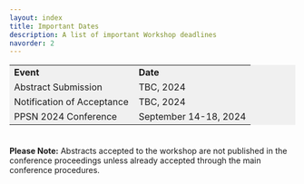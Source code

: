 ```yaml
---
layout: index
title: Important Dates
description: A list of important Workshop deadlines
navorder: 2
---
```


<table style="background-color: #f0f0f0; margin-bottom: 20px;">
  <tr>
    <td style="padding-right: 10px;"><b>Event</b></td>
    <td><b>Date</b></td>
  </tr>
  <tr>
    <td style="padding-right: 10px;">Abstract Submission</td>
    <td>TBC, 2024</td>
  </tr>
  <tr>
    <td style="padding-right: 10px;">Notification of Acceptance</td>
    <td>TBC, 2024</td>
  </tr>
  <tr>
    <td style="padding-right: 10px;">PPSN 2024 Conference</td>
    <td>September 14-18, 2024</td>
  </tr>
</table>
<br>
<strong>Please Note:</strong> Abstracts accepted to the workshop are not published in the conference proceedings unless already accepted through the main conference procedures.
